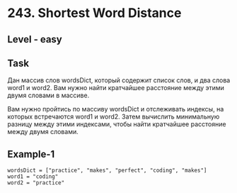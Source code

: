 # 243. Shortest Word Distance


## Level - easy


## Task
Дан массив слов wordsDict, который содержит список слов, и два слова word1 и word2. 
Вам нужно найти кратчайшее расстояние между этими двумя словами в массиве.

Вам нужно пройтись по массиву wordsDict и отслеживать индексы, на которых встречаются word1 и word2. 
Затем вычислить минимальную разницу между этими индексами, чтобы найти кратчайшее расстояние между двумя словами.


## Example-1
```
wordsDict = ["practice", "makes", "perfect", "coding", "makes"]
word1 = "coding"
word2 = "practice"
```